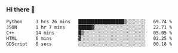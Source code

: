 ### Hi there 👋

<!--START_SECTION:waka-->

```txt
Python     3 hrs 26 mins   █████████████████▒░░░░░░░   69.74 %
JSON       1 hr 7 mins     █████▓░░░░░░░░░░░░░░░░░░░   22.71 %
C++        14 mins         █▒░░░░░░░░░░░░░░░░░░░░░░░   05.05 %
HTML       6 mins          ▓░░░░░░░░░░░░░░░░░░░░░░░░   02.25 %
GDScript   0 secs          ░░░░░░░░░░░░░░░░░░░░░░░░░   00.18 %
```

<!--END_SECTION:waka-->
